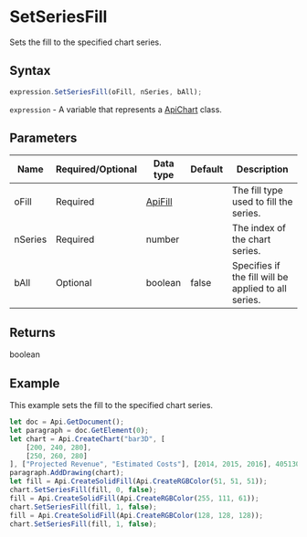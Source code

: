 # SetSeriesFill

Sets the fill to the specified chart series.

## Syntax

```javascript
expression.SetSeriesFill(oFill, nSeries, bAll);
```

`expression` - A variable that represents a [ApiChart](../ApiChart.md) class.

## Parameters

| **Name** | **Required/Optional** | **Data type** | **Default** | **Description** |
| ------------- | ------------- | ------------- | ------------- | ------------- |
| oFill | Required | [ApiFill](../../ApiFill/ApiFill.md) |  | The fill type used to fill the series. |
| nSeries | Required | number |  | The index of the chart series. |
| bAll | Optional | boolean | false | Specifies if the fill will be applied to all series. |

## Returns

boolean

## Example

This example sets the fill to the specified chart series.

```javascript editor-docx
let doc = Api.GetDocument();
let paragraph = doc.GetElement(0);
let chart = Api.CreateChart("bar3D", [
	[200, 240, 280],
	[250, 260, 280]
], ["Projected Revenue", "Estimated Costs"], [2014, 2015, 2016], 4051300, 2347595, 24);
paragraph.AddDrawing(chart);
let fill = Api.CreateSolidFill(Api.CreateRGBColor(51, 51, 51));
chart.SetSeriesFill(fill, 0, false);
fill = Api.CreateSolidFill(Api.CreateRGBColor(255, 111, 61));
chart.SetSeriesFill(fill, 1, false);
fill = Api.CreateSolidFill(Api.CreateRGBColor(128, 128, 128));
chart.SetSeriesFill(fill, 1, false);
```
